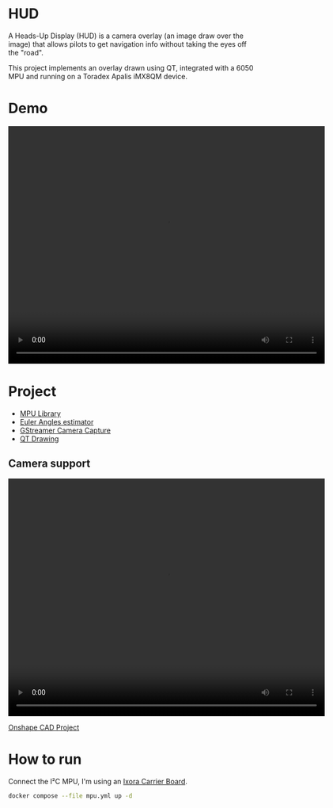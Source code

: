 # HUD

A Heads-Up Display (HUD) is a camera overlay (an image draw over the image) that allows pilots to get navigation info without taking the eyes off the "road". 

This project implements an overlay drawn using QT, integrated with a 6050 MPU and running on a Toradex Apalis iMX8QM device.

# Demo
<video width="640" height="480" controls>
  <source src="./assets/demo.mp4" type="video/mp4">
  Your browser does not support the video tag.
</video>


# Project

- [MPU Library](src/mpu6050.py)
- [Euler Angles estimator](src/estimator.py)
- [GStreamer Camera Capture](src/video.py)
- [QT Drawing](src/window.py)

## Camera support
<video width="640" height="480" controls>
  <source src="./assets/camera_support.mp4" type="video/mp4">
  Your browser does not support the video tag.
</video>


[Onshape CAD Project](https://cad.onshape.com/documents/2a28808b03ecd87718e7eb28/w/81ed70e87d40cad4075aa8fc/e/4d436e70dbfc37b4c7834171?renderMode=0&uiState=66a78e585193994982861507)


# How to run

Connect the I²C MPU, I'm using an [Ixora Carrier Board](https://docs.toradex.com/114744-ixora-carrier-board-datasheet-v1.3.pdf).

```sh
docker compose --file mpu.yml up -d
```
